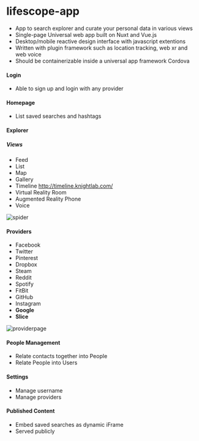 # lifescope-app

* App to search explorer and curate your personal data in various views
* Single-page Universal web app built on Nuxt and Vue.js
* Desktop/mobile reactive design interface with javascript extentions
* Written with plugin framework such as location tracking, web xr and web voice
* Should be containerizable inside a universal app framework Cordova

#### Login
* Able to sign up and login with any provider

#### Homepage
* List saved searches and hashtags

#### Explorer

##### Views
* Feed
* List
* Map
* Gallery
* Timeline http://timeline.knightlab.com/
* Virtual Reality Room
* Augmented Reality Phone
* Voice

![spider][spider]

#### Providers
* Facebook
* Twitter
* Pinterest
* Dropbox
* Steam
* Reddit
* Spotify
* FitBit
* GitHub
* Instagram
* **Google**
* **Slice**

![providerpage][providerpage]

#### People Management
* Relate contacts together into People
* Relate People into Users
#### Settings
* Manage username
* Manage providers

#### Published Content
* Embed saved searches as dynamic iFrame
* Served publicly

[providerpage]:https://lifescopelabs.github.io/assets/screenshots/provider-maps-screenshot.png

[spider]:https://lifescopelabs.github.io/assets/maps/map-spider.png
<!--stackedit_data:
eyJoaXN0b3J5IjpbLTE2ODk0Mzk4OTNdfQ==
-->